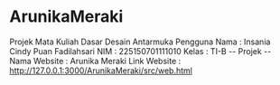 # ArunikaMeraki
Projek Mata Kuliah Dasar Desain Antarmuka Pengguna
Nama  : Insania Cindy Puan Fadilahsari
NIM   : 225150701111010
Kelas : TI-B
-- Projek --
Nama Website : Arunika Meraki
Link Website : http://127.0.0.1:3000/ArunikaMeraki/src/web.html
